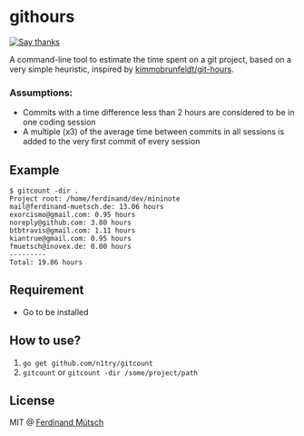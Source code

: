 # githours

[![Say thanks](https://img.shields.io/badge/SayThanks.io-%E2%98%BC-1EAEDB.svg)](https://saythanks.io/to/n1try)

A command-line tool to estimate the time spent on a git project, based on a very simple heuristic, inspired by [kimmobrunfeldt/git-hours](https://github.com/kimmobrunfeldt/git-hours).

### Assumptions: 
* Commits with a time difference less than 2 hours are considered to be in one coding session
* A multiple (x3) of the average time between commits in all sessions is added to the very first commit of every session

## Example
```
$ gitcount -dir .
Project root: /home/ferdinand/dev/mininote
mail@ferdinand-muetsch.de: 13.06 hours
exorcismo@gmail.com: 0.95 hours
noreply@github.com: 3.80 hours
btbtravis@gmail.com: 1.11 hours
kiantrue@gmail.com: 0.95 hours
fmuetsch@inovex.de: 0.00 hours
---------
Total: 19.86 hours
```

## Requirement
* Go to be installed

## How to use?
1. `go get github.com/n1try/gitcount`
2. `gitcount` or `gitcount -dir /some/project/path`

## License
MIT @ [Ferdinand Mütsch](https://ferdinand-muetsch.de)